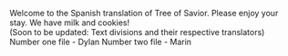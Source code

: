 Welcome to the Spanish translation of Tree of Savior. Please enjoy your stay. We have milk and cookies!
<br>(Soon to be updated: Text divisions and their respective translators)
<br> 
Number one file - Dylan
Number two file - Marin
